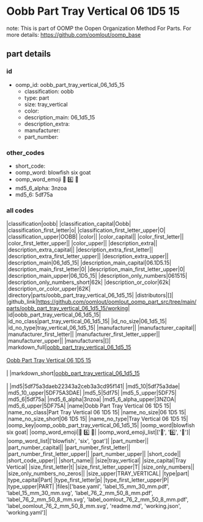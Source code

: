# Oobb Part Tray Vertical 06 1D5 15  

note: This is part of OOMP the Oopen Organization Method For Parts. For more details: https://github.com/oomlout/oomp_base

##  part details





### id
* oomp_id: oobb_part_tray_vertical_06_1d5_15
  * classification: oobb
  * type: part
  * size: tray_vertical
  * color: 
  * description_main: 06_1d5_15
  * description_extra: 
  * manufacturer: 
  * part_number: 

### other_codes
* short_code: 
* oomp_word: blowfish six goat
* oomp_word_emoji :blowfish: :six: :goat:
* md5_6_alpha: 3nzoa
* md5_6: 5df75a

### all codes 
|classification|oobb|
|classification_capital|Oobb|
|classification_first_letter|o|
|classification_first_letter_upper|O|
|classification_upper|OOBB|
|color||
|color_capital||
|color_first_letter||
|color_first_letter_upper||
|color_upper||
|description_extra||
|description_extra_capital||
|description_extra_first_letter||
|description_extra_first_letter_upper||
|description_extra_upper||
|description_main|06_1d5_15|
|description_main_capital|06.1D5.15|
|description_main_first_letter|0|
|description_main_first_letter_upper|0|
|description_main_upper|06_1D5_15|
|description_only_numbers|061515|
|description_only_numbers_short|62k|
|description_or_color|62k|
|description_or_color_upper|62K|
|directory|parts/oobb_part_tray_vertical_06_1d5_15|
|distributors|[]|
|github_link|https://github.com/oomlout/oomlout_oomp_part_src/tree/main/parts/oobb_part_tray_vertical_06_1d5_15/working|
|id|oobb_part_tray_vertical_06_1d5_15|
|id_no_class|part_tray_vertical_06_1d5_15|
|id_no_size|06_1d5_15|
|id_no_type|tray_vertical_06_1d5_15|
|manufacturer||
|manufacturer_capital||
|manufacturer_first_letter||
|manufacturer_first_letter_upper||
|manufacturer_upper||
|manufacturers|[]|
|markdown_full|[oobb_part_tray_vertical_06_1d5_15](https://github.com/oomlout/oomlout_oomp_part_src/tree/main/parts/oobb_part_tray_vertical_06_1d5_15/working)<br>[](https://github.com/oomlout/oomlout_oomp_part_src/tree/main/parts/oobb_part_tray_vertical_06_1d5_15/working)<br>[Oobb Part Tray Vertical 06 1D5 15](https://github.com/oomlout/oomlout_oomp_part_src/tree/main/parts/oobb_part_tray_vertical_06_1d5_15/working)<br><br>|
|markdown_short|[oobb_part_tray_vertical_06_1d5_15](https://github.com/oomlout/oomlout_oomp_part_src/tree/main/parts/oobb_part_tray_vertical_06_1d5_15/working)<br><br>|
|md5|5df75a3daeb22343a2ceb3a3cd95f141|
|md5_10|5df75a3dae|
|md5_10_upper|5DF75A3DAE|
|md5_5|5df75|
|md5_5_upper|5DF75|
|md5_6|5df75a|
|md5_6_alpha|3nzoa|
|md5_6_alpha_upper|3NZOA|
|md5_6_upper|5DF75A|
|name|Oobb Part Tray Vertical 06 1D5 15|
|name_no_class|Part Tray Vertical 06 1D5 15|
|name_no_size|06 1D5 15|
|name_no_size_short|06 1D5 15|
|name_no_type|Tray Vertical 06 1D5 15|
|oomp_key|oomp_oobb_part_tray_vertical_06_1d5_15|
|oomp_word|blowfish six goat|
|oomp_word_emoji|:blowfish: :six: :goat:|
|oomp_word_emoji_list|[':blowfish:', ':six:', ':goat:']|
|oomp_word_list|['blowfish', 'six', 'goat']|
|part_number||
|part_number_capital||
|part_number_first_letter||
|part_number_first_letter_upper||
|part_number_upper||
|short_code||
|short_code_upper||
|short_name||
|size|tray_vertical|
|size_capital|Tray Vertical|
|size_first_letter|t|
|size_first_letter_upper|T|
|size_only_numbers||
|size_only_numbers_no_zeros||
|size_upper|TRAY_VERTICAL|
|type|part|
|type_capital|Part|
|type_first_letter|p|
|type_first_letter_upper|P|
|type_upper|PART|
|files|['base.yaml', 'label_15_mm_30_mm.pdf', 'label_15_mm_30_mm.svg', 'label_76_2_mm_50_8_mm.pdf', 'label_76_2_mm_50_8_mm.svg', 'label_oomlout_76_2_mm_50_8_mm.pdf', 'label_oomlout_76_2_mm_50_8_mm.svg', 'readme.md', 'working.json', 'working.yaml']|
